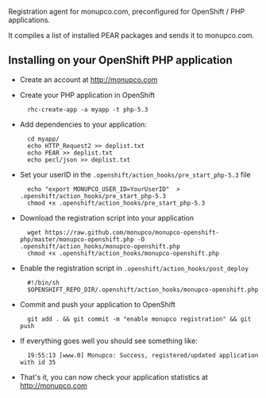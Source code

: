 Registration agent for monupco.com, preconfigured for OpenShift / PHP
applications. 

It compiles a list of installed PEAR packages and sends it to monupco.com.


Installing on your OpenShift PHP application
--------------------------------------------

- Create an account at http://monupco.com

- Create your PHP application in OpenShift

        rhc-create-app -a myapp -t php-5.3

- Add dependencies to your application:

        cd myapp/
        echo HTTP_Request2 >> deplist.txt
        echo PEAR >> deplist.txt
        echo pecl/json >> deplist.txt

- Set your userID in the `.openshift/action_hooks/pre_start_php-5.3` file

        echo "export MONUPCO_USER_ID=YourUserID"  > .openshift/action_hooks/pre_start_php-5.3
        chmod +x .openshift/action_hooks/pre_start_php-5.3

- Download the registration script into your application

        wget https://raw.github.com/monupco/monupco-openshift-php/master/monupco-openshift.php -O .openshift/action_hooks/monupco-openshift.php
        chmod +x .openshift/action_hooks/monupco-openshift.php

- Enable the registration script in `.openshift/action_hooks/post_deploy`

        #!/bin/sh
        $OPENSHIFT_REPO_DIR/.openshift/action_hooks/monupco-openshift.php

- Commit and push your application to OpenShift

        git add . && git commit -m "enable monupco registration" && git push

- If everything goes well you should see something like:

        19:55:13 [www.0] Monupco: Success, registered/updated application with id 35

- That's it, you can now check your application statistics at <http://monupco.com>
